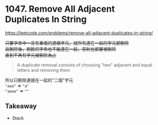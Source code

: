 # 1047. Remove All Adjacent Duplicates In String

<https://leetcode.com/problems/remove-all-adjacent-duplicates-in-string/>

~~只要字串中一旦有重複的連續字元，就所有連在一起的字元都刪除  
且刪除後，剩餘的字串也不能連在一起，否則也都要被刪除  
直到不再有字元被刪除為止~~

> A duplicate removal consists of choosing "two" adjacent and equal letters and removing them

所以只刪除連接在一起的"二個"字元  
`"aaa"` => `"a"`  
`"aaaa"` => `""`

## Takeaway

- Stack
